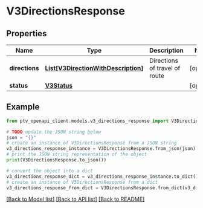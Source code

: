 # V3DirectionsResponse


## Properties

Name | Type | Description | Notes
------------ | ------------- | ------------- | -------------
**directions** | [**List[V3DirectionWithDescription]**](V3DirectionWithDescription.md) | Directions of travel of route | [optional] 
**status** | [**V3Status**](V3Status.md) |  | [optional] 

## Example

```python
from ptv_openapi_client.models.v3_directions_response import V3DirectionsResponse

# TODO update the JSON string below
json = "{}"
# create an instance of V3DirectionsResponse from a JSON string
v3_directions_response_instance = V3DirectionsResponse.from_json(json)
# print the JSON string representation of the object
print(V3DirectionsResponse.to_json())

# convert the object into a dict
v3_directions_response_dict = v3_directions_response_instance.to_dict()
# create an instance of V3DirectionsResponse from a dict
v3_directions_response_from_dict = V3DirectionsResponse.from_dict(v3_directions_response_dict)
```
[[Back to Model list]](../README.md#documentation-for-models) [[Back to API list]](../README.md#documentation-for-api-endpoints) [[Back to README]](../README.md)


